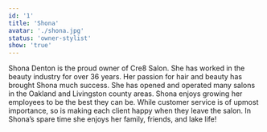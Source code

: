 ```yaml
---
id: '1'
title: 'Shona'
avatar: './shona.jpg'
status: 'owner-stylist'
show: 'true'
---
```


Shona Denton is the proud owner of Cre8 Salon. She has worked in the beauty industry for over 36 years. Her passion for hair and beauty has brought Shona much success. She has opened and operated many salons in the Oakland and Livingston county areas. Shona enjoys growing her employees to be the best they can be. While customer service is of upmost importance, so is making each client happy when they leave the salon. In Shona’s spare time she enjoys her family, friends, and lake life!
